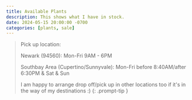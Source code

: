 ```yaml
---
title: Available Plants
description: This shows what I have in stock.
date: 2024-05-15 20:00:00 -0700
categories: [plants, sale]
---
```





> Pick up location:
>
> Newark (94560):  Mon-Fri 9AM - 6PM
>
> Southbay Area (Cupertino/Sunnyvale):  Mon-Fri before 8:40AM/after 6:30PM & Sat & Sun
>
> I am happy to arrange drop off/pick up in other locations too if it's in the way of my destinations :)
{: .prompt-tip }

